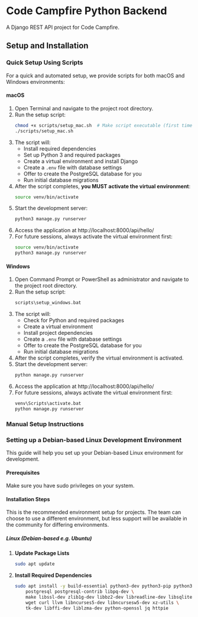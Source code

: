 # Code Campfire Python Backend

A Django REST API project for Code Campfire.

## Setup and Installation

### Quick Setup Using Scripts

For a quick and automated setup, we provide scripts for both macOS and Windows environments:

#### macOS

1. Open Terminal and navigate to the project root directory.
2. Run the setup script:
   ```bash
   chmod +x scripts/setup_mac.sh  # Make script executable (first time only)
   ./scripts/setup_mac.sh
   ```
3. The script will:
   - Install required dependencies
   - Set up Python 3 and required packages
   - Create a virtual environment and install Django
   - Create a `.env` file with database settings
   - Offer to create the PostgreSQL database for you
   - Run initial database migrations
4. After the script completes, **you MUST activate the virtual environment**:
   ```bash
   source venv/bin/activate
   ```
5. Start the development server:
   ```bash
   python3 manage.py runserver
   ```
6. Access the application at http://localhost:8000/api/hello/
7. For future sessions, always activate the virtual environment first:
   ```bash
   source venv/bin/activate
   python3 manage.py runserver
   ```

#### Windows

1. Open Command Prompt or PowerShell as administrator and navigate to the project root directory.
2. Run the setup script:
   ```cmd
   scripts\setup_windows.bat
   ```
3. The script will:
   - Check for Python and required packages
   - Create a virtual environment
   - Install project dependencies
   - Create a `.env` file with database settings
   - Offer to create the PostgreSQL database for you
   - Run initial database migrations
4. After the script completes, verify the virtual environment is activated.
5. Start the development server:
   ```cmd
   python manage.py runserver
   ```
6. Access the application at http://localhost:8000/api/hello/
7. For future sessions, always activate the virtual environment first:
   ```cmd
   venv\Scripts\activate.bat
   python manage.py runserver
   ```

### Manual Setup Instructions

### Setting up a Debian-based Linux Development Environment

This guide will help you set up your Debian-based Linux environment for development.

#### Prerequisites

Make sure you have sudo privileges on your system.

#### Installation Steps

This is the recommended environment setup for projects. The team can choose to use a different environment, but less support will be available in the community for differing environments.

##### Linux (Debian-based e.g. Ubuntu)

1. **Update Package Lists**

    ```bash
    sudo apt update
    ```

2. **Install Required Dependencies**

    ```bash
    sudo apt install -y build-essential python3-dev python3-pip python3-venv git \
        postgresql postgresql-contrib libpq-dev \
        make libssl-dev zlib1g-dev libbz2-dev libreadline-dev libsqlite3-dev \
        wget curl llvm libncurses5-dev libncursesw5-dev xz-utils \
        tk-dev libffi-dev liblzma-dev python-openssl jq httpie
    ```